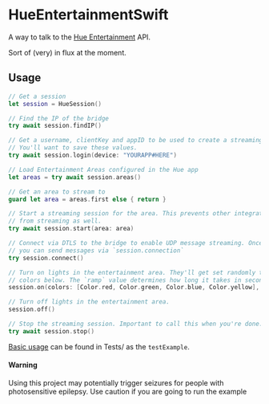 # HueEntertainmentSwift

A way to talk to the [Hue Entertainment](https://developers.meethue.com/develop/hue-entertainment/) API.

Sort of (very) in flux at the moment.

## Usage

```swift
// Get a session
let session = HueSession()

// Find the IP of the bridge
try await session.findIP()

// Get a username, clientKey and appID to be used to create a streaming session.
// You'll want to save these values.
try await session.login(device: "YOURAPP#HERE")

// Load Entertainment Areas configured in the Hue app
let areas = try await session.areas()

// Get an area to stream to
guard let area = areas.first else {	return }

// Start a streaming session for the area. This prevents other integrations
// from streaming as well.
try await session.start(area: area)

// Connect via DTLS to the bridge to enable UDP message streaming. Once called,
// you can send messages via `session.connection`
try session.connect()

// Turn on lights in the entertainment area. They'll get set randomly to the
// colors below. The `ramp` value determines how long it takes in seconds
session.on(colors: [Color.red, Color.green, Color.blue, Color.yellow], ramp: 2)

// Turn off lights in the entertainment area.
session.off()

// Stop the streaming session. Important to call this when you're done.
try await session.stop()
```

[Basic usage](https://github.com/nakajima/HueEntertainmentSwift/blob/main/Tests/HueEntertainmentAPITests/HueEntertainmentAPITests.swift) can be found in Tests/ as the `testExample`.

#### Warning

Using this project may potentially trigger seizures for people with photosensitive epilepsy. Use caution if you are going to run the example
